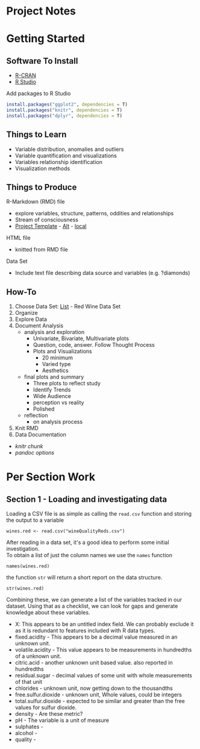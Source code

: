 # Project Notes

# Getting Started

## Software To Install

* [R-CRAN](http://cran.r-project.org/)
* [R Studio](http://www.rstudio.com/products/rstudio/download/)

Add packages to R Studio

```R
install.packages("ggplot2", dependencies = T) 
install.packages("knitr", dependencies = T)
install.packages("dplyr", dependencies = T)
```

## Things to Learn

* Variable distribution, anomalies and outliers
* Variable quantification and visualizations
* Variables relationship identification
* Visualization methods

## Things to Produce

R-Markdown (RMD) file

* explore variables, structure, patterns, oddities and relationships
* Stream of consciousness
* [Project Template](https://d17h27t6h515a5.cloudfront.net/topher/2017/February/58af99ac_projecttemplate/projecttemplate.rmd) - [Alt](http://video.udacity-data.com.s3.amazonaws.com/topher/2017/February/58af99ac_projecttemplate/projecttemplate.rmd) - [local](.\projecttemplate.rmd)

HTML file

* knitted from RMD file

Data Set

* Include text file describing data source and variables (e.g. ?diamonds)

## How-To

1. Choose Data Set: [List](https://docs.google.com/document/d/e/2PACX-1vRmVtjQrgEPfE3VoiOrdeZ7vLPO_p3KRdb_o-z6E_YJ65tDOiXkwsDpLFKI3lUxbD6UlYtQHXvwiZKx/pub?embedded=true) - Red Wine Data Set
1. Organize 
1. Explore Data
1. Document Analysis
    * analysis and exploration
        * Univariate, Bivariate, Multivariate plots
        * Question, code, answer. Follow Thought Process
        * Plots and Visualizations 
            * 20 minimum
            * Varied type
            * Aesthetics 
    * final plots and summary
        * Three plots to reflect study
        * Identify Trends
        * Wide Audience
        * perception vs reality
        * Polished
    * reflection
        * on analysis process
1. Knit RMD
1. Data Documentation

* _knitr chunk_
* _pandoc options_

# Per Section Work

## Section 1 - Loading and investigating data

Loading a CSV file is as simple as calling the `read.csv` function and storing the output to a variable
```{R}
wines.red <- read.csv("wineQualityReds.csv")
```
After reading in a data set, it's a good idea to perform some initial investigation.  
To obtain a list of just the column names we use the `names` function
```{R}
names(wines.red)
```
the function `str` will return a short report on the data structure.
```{R}
str(wines.red)
```
Combining these, we can generate a list of the variables tracked in our dataset. Using that as a checklist, we can look for gaps and generate knowledge about these variables.

* X: This appears to be an untitled index field. We can probably exclude it as it is redundant to features included with R data types.
* fixed.acidity - This appears to be a decimal value measured in an unknown unit.
* volatile.acidity - This value appears to be measurements in hundredths of a unknown unit.
* citric.acid - another unknown unit based value. also reported in hundredths
* residual.sugar - decimal values of some unit with whole measurements of that unit
* chlorides - unknown unit, now getting down to the thousandths
* free.sulfur.dioxide - unknown unit, Whole values, could be integers
* total.sulfur.dioxide - expected to be similar and greater than the free values for sulfur dioxide.
* density - Are these metric?
* pH - The variable is a unit of measure
* sulphates - 
* alcohol - 
* quality - 

